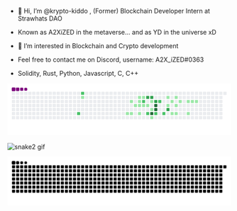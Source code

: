 - 👋 Hi, I’m @krypto-kiddo , (Former) Blockchain Developer Intern at Strawhats DAO

- Known as A2XiZED in the metaverse... and as YD in the universe xD

- 👀 I’m interested in Blockchain and Crypto development

- Feel free to contact me on Discord, username: A2X_iZED#0363

- Solidity, Rust, Python, Javascript, C, C++


![snake gif](https://github.com/krypto-kiddo/krypto-kiddo/blob/output/github-contribution-grid-snake.gif)

![snake2 gif](https://github.com/fyka/fyka/blob/output/github-contribution-grid-snake.gif)

![fyka.svg](https://raw.githubusercontent.com/fykaa/fykaa/main/contributiongrid.svg)
